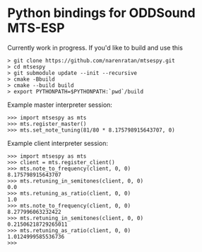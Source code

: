 # Python bindings for ODDSound MTS-ESP

Currently work in progress. If you'd like to build and use this
```
> git clone https://github.com/narenratan/mtsespy.git
> cd mtsespy
> git submodule update --init --recursive
> cmake -Bbuild
> cmake --build build
> export PYTHONPATH=$PYTHONPATH:`pwd`/build
```

Example master interpreter session:
```
>>> import mtsespy as mts
>>> mts.register_master()
>>> mts.set_note_tuning(81/80 * 8.175798915643707, 0)
```

Example client interpreter session:
```
>>> import mtsespy as mts
>>> client = mts.register_client()
>>> mts.note_to_frequency(client, 0, 0)
8.175798915643707
>>> mts.retuning_in_semitones(client, 0, 0)
0.0
>>> mts.retuning_as_ratio(client, 0, 0)
1.0
>>> mts.note_to_frequency(client, 0, 0)
8.277996063232422
>>> mts.retuning_in_semitones(client, 0, 0)
0.21506218729265011
>>> mts.retuning_as_ratio(client, 0, 0)
1.0124999585536736
>>> 

